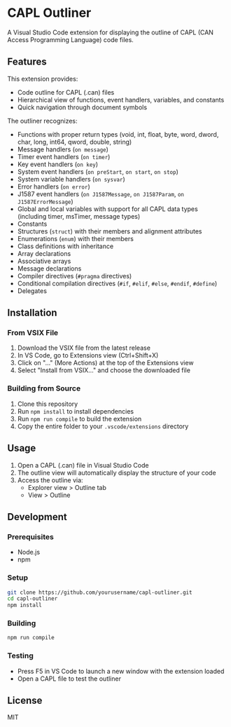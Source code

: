 # CAPL Outliner

A Visual Studio Code extension for displaying the outline of CAPL (CAN Access Programming Language) code files.

## Features

This extension provides:
- Code outline for CAPL (.can) files
- Hierarchical view of functions, event handlers, variables, and constants
- Quick navigation through document symbols

The outliner recognizes:
- Functions with proper return types (void, int, float, byte, word, dword, char, long, int64, qword, double, string)
- Message handlers (`on message`)
- Timer event handlers (`on timer`)
- Key event handlers (`on key`)
- System event handlers (`on preStart`, `on start`, `on stop`)
- System variable handlers (`on sysvar`)
- Error handlers (`on error`)
- J1587 event handlers (`on J1587Message`, `on J1587Param`, `on J1587ErrorMessage`)
- Global and local variables with support for all CAPL data types (including timer, msTimer, message types)
- Constants
- Structures (`struct`) with their members and alignment attributes
- Enumerations (`enum`) with their members
- Class definitions with inheritance
- Array declarations
- Associative arrays
- Message declarations
- Compiler directives (`#pragma` directives)
- Conditional compilation directives (`#if`, `#elif`, `#else`, `#endif`, `#define`)
- Delegates

## Installation

### From VSIX File
1. Download the VSIX file from the latest release
2. In VS Code, go to Extensions view (Ctrl+Shift+X)
3. Click on "..." (More Actions) at the top of the Extensions view
4. Select "Install from VSIX..." and choose the downloaded file

### Building from Source
1. Clone this repository
2. Run `npm install` to install dependencies
3. Run `npm run compile` to build the extension
4. Copy the entire folder to your `.vscode/extensions` directory

## Usage

1. Open a CAPL (.can) file in Visual Studio Code
2. The outline view will automatically display the structure of your code
3. Access the outline via:
   - Explorer view > Outline tab 
   - View > Outline

## Development

### Prerequisites
- Node.js
- npm

### Setup
```bash
git clone https://github.com/yourusername/capl-outliner.git
cd capl-outliner
npm install
```

### Building
```bash
npm run compile
```

### Testing
- Press F5 in VS Code to launch a new window with the extension loaded
- Open a CAPL file to test the outliner

## License

MIT 